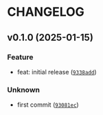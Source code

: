 # CHANGELOG



## v0.1.0 (2025-01-15)

### Feature

* feat: initial release ([`9338add`](https://github.com/MicaelJarniac/poetry-codeartifact/commit/9338add61a09815e58a1ef2f1e638b23c926b0a9))

### Unknown

* first commit ([`93081ec`](https://github.com/MicaelJarniac/poetry-codeartifact/commit/93081ecfe4301275b6374c0c07bf4dbc5debcde2))
